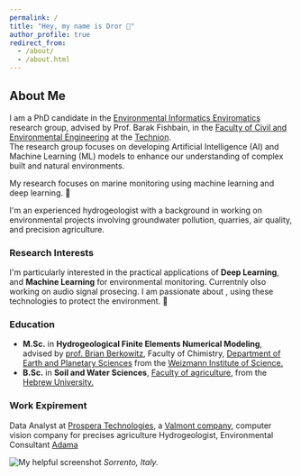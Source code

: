 ```yaml
---
permalink: /
title: "Hey, my name is Dror 👋"
author_profile: true
redirect_from: 
  - /about/
  - /about.html
---
```


## About Me

I am a PhD candidate in the [Environmental Informatics Enviromatics](https://fishbain.net.technion.ac.il/) research group, advised by Prof. Barak Fishbain, in the [Faculty of Civil and Environmental Engineering](https://cee.technion.ac.il/en/) at the [Technion](https://www.technion.ac.il/en/).  
The research group focuses on developing Artificial Intelligence (AI) and Machine Learning (ML) models to enhance our understanding of complex built and natural environments.

My research focuses on marine monitoring using machine learning and deep learning. 🌊

I'm an experienced hydrogeologist with a background in working on environmental projects involving groundwater pollution, quarries, air quality, and precision agriculture.

### Research Interests

I'm particularly interested in the practical applications of **Deep Learning**, and **Machine Learning** for environmental monitoring. Currentnly olso working on audio signal prosecing. 
I am passionate about , using these technologies to protect the environment. 🌱

### Education

- **M.Sc.** in **Hydrogeological Finite Elements Numerical Modeling**, advised by [prof. Brian Berkowitz](https://www.weizmann.ac.il/EPS/Brian/), Faculty of Chimistry, [Department of Earth and Planetary Sciences](https://www.weizmann.ac.il/EPS/) from the [Weizmann Institute of Science.](https://www.weizmann.ac.il/pages/)
- **B.Sc.** in **Soil and Water Sciences**, [Faculty of agriculture](https://en.hafakulta.agri.huji.ac.il/),  from the [Hebrew University.](https://en.huji.ac.il/)

### Work Expirement 
Data Analyst at [Prospera Technologies](https://prospera.ag/about-us), a [Valmont company](https://www.valmont.com/), computer vision company for precises agriculture
Hydrogeologist, Environmental Consultant [Adama](https://www.adam-ma.co.il/en/home/)  




![My helpful screenshot](/images/cover-image.jpg)
*Sorrento, Italy.*